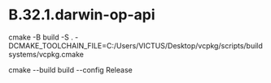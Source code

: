 # B.32.1.darwin-op-api
cmake -B build -S . -DCMAKE_TOOLCHAIN_FILE=C:/Users/VICTUS/Desktop/vcpkg/scripts/buildsystems/vcpkg.cmake

cmake --build build --config Release
